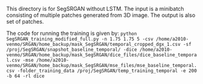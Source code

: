 This directory is for SegSRGAN without LSTM. The input is a minibatch consisting of multiple patches generated from 3D image. The output is also set of patches. <br />

The code for running the training is given by: 
```python SegSRGAN_training_modified_full.py -n 1.75 1.75 5 -csv /home/a2010-venmo/SRGAN/home_backup/mask_SegSRGAN/temporal_cropped_dgx_1.csv -sf /proj/SegSRGAN/snapshot_baseline_temporal/ -dice /home/a2010-venmo/SRGAN/home_backup/mask_SegSRGAN/dice_files/dice_baseline_temporal.csv -mse /home/a2010-venmo/SRGAN/home_backup/mask_SegSRGAN/mse_files/mse_baseline_temporal.csv -folder_training_data /proj/SegSRGAN/temp_training_temporal -e 200 -b 64 -rl dice ```
